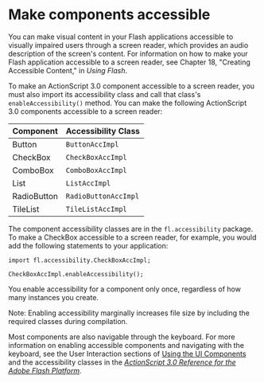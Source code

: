 # Make components accessible

You can make visual content in your Flash applications accessible to visually
impaired users through a screen reader, which provides an audio description of
the screen's content. For information on how to make your Flash application
accessible to a screen reader, see Chapter 18, "Creating Accessible Content," in
_Using Flash_.

To make an ActionScript 3.0 component accessible to a screen reader, you must
also import its accessibility class and call that class's
`enableAccessibility()` method. You can make the following ActionScript 3.0
components accessible to a screen reader:

| Component   | Accessibility Class  |
| ----------- | -------------------- |
| Button      | `ButtonAccImpl`      |
| CheckBox    | `CheckBoxAccImpl`    |
| ComboBox    | `ComboBoxAccImpl`    |
| List        | `ListAccImpl`        |
| RadioButton | `RadioButtonAccImpl` |
| TileList    | `TileListAccImpl`    |

The component accessibility classes are in the `fl.accessibility` package. To
make a CheckBox accessible to a screen reader, for example, you would add the
following statements to your application:

    import fl.accessibility.CheckBoxAccImpl;

    CheckBoxAccImpl.enableAccessibility();

You enable accessibility for a component only once, regardless of how many
instances you create.

Note: Enabling accessibility marginally increases file size by including the
required classes during compilation.

Most components are also navigable through the keyboard. For more information on
enabling accessible components and navigating with the keyboard, see the User
Interaction sections of
[Using the UI Components](../using-the-ui-components/index.md) and the
accessibility classes in the
_[ActionScript 3.0 Reference for the Adobe Flash Platform](https://help.adobe.com/en_US/FlashPlatform/reference/actionscript/3/index.html)_.
